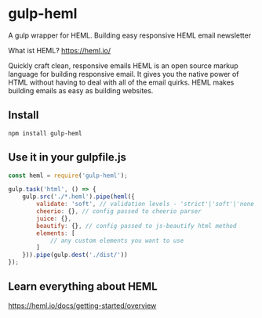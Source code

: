 # gulp-heml
A gulp wrapper for HEML. Building easy responsive HEML email newsletter


What ist HEML?
https://heml.io/

Quickly craft clean, responsive emails
HEML is an open source markup language for building responsive email. It gives you the native power of HTML without having to deal with all of the email quirks. HEML makes building emails as easy as building websites.


## Install
`npm install gulp-heml`

## Use it in your gulpfile.js

```javascript
const heml = require('gulp-heml');

gulp.task('html', () => {
    gulp.src('./*.heml').pipe(heml({
        validate: 'soft', // validation levels - 'strict'|'soft'|'none'
        cheerio: {}, // config passed to cheerio parser
        juice: {},
        beautify: {}, // config passed to js-beautify html method
        elements: [
            // any custom elements you want to use
        ]
    })).pipe(gulp.dest('./dist/'))
});
```

## Learn everything about HEML
https://heml.io/docs/getting-started/overview
